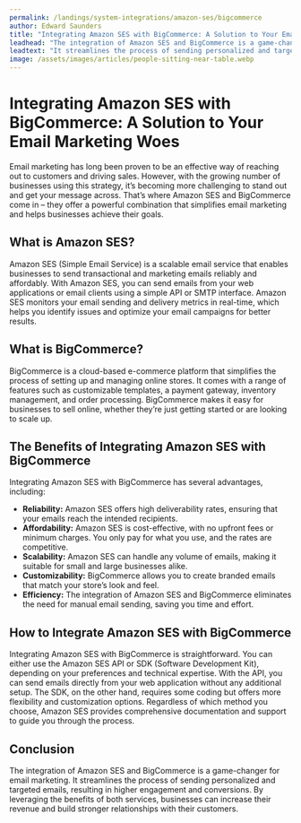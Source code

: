 ```yaml
---
permalink: /landings/system-integrations/amazon-ses/bigcommerce
author: Edward Saunders
title: "Integrating Amazon SES with BigCommerce: A Solution to Your Email Marketing Woes"
leadhead: "The integration of Amazon SES and BigCommerce is a game-changer for email marketing"
leadtext: "It streamlines the process of sending personalized and targeted emails, resulting in higher engagement and conversions. By leveraging the benefits of both services, businesses can increase their revenue and build stronger relationships with their customers."
image: /assets/images/articles/people-sitting-near-table.webp
---
```

<div class="arttext"><h1>Integrating Amazon SES with BigCommerce: A Solution to Your Email Marketing Woes</h1>
<p>Email marketing has long been proven to be an effective way of reaching out to customers and driving sales. However, with the growing number of businesses using this strategy, it’s becoming more challenging to stand out and get your message across. That’s where Amazon SES and BigCommerce come in – they offer a powerful combination that simplifies email marketing and helps businesses achieve their goals.</p>
<h2>What is Amazon SES?</h2>
<p>Amazon SES (Simple Email Service) is a scalable email service that enables businesses to send transactional and marketing emails reliably and affordably. With Amazon SES, you can send emails from your web applications or email clients using a simple API or SMTP interface. Amazon SES monitors your email sending and delivery metrics in real-time, which helps you identify issues and optimize your email campaigns for better results.</p>
<h2>What is BigCommerce?</h2>
<p>BigCommerce is a cloud-based e-commerce platform that simplifies the process of setting up and managing online stores. It comes with a range of features such as customizable templates, a payment gateway, inventory management, and order processing. BigCommerce makes it easy for businesses to sell online, whether they’re just getting started or are looking to scale up.</p>
<h2>The Benefits of Integrating Amazon SES with BigCommerce</h2>
<p>Integrating Amazon SES with BigCommerce has several advantages, including:</p>
<ul>
<li><strong>Reliability:</strong> Amazon SES offers high deliverability rates, ensuring that your emails reach the intended recipients.</li>
<li><strong>Affordability:</strong> Amazon SES is cost-effective, with no upfront fees or minimum charges. You only pay for what you use, and the rates are competitive.</li>
<li><strong>Scalability:</strong> Amazon SES can handle any volume of emails, making it suitable for small and large businesses alike.</li>
<li><strong>Customizability:</strong> BigCommerce allows you to create branded emails that match your store’s look and feel.</li>
<li><strong>Efficiency:</strong> The integration of Amazon SES and BigCommerce eliminates the need for manual email sending, saving you time and effort.</li>
</ul>
<h2>How to Integrate Amazon SES with BigCommerce</h2>
<p>Integrating Amazon SES with BigCommerce is straightforward. You can either use the Amazon SES API or SDK (Software Development Kit), depending on your preferences and technical expertise. With the API, you can send emails directly from your web application without any additional setup. The SDK, on the other hand, requires some coding but offers more flexibility and customization options. Regardless of which method you choose, Amazon SES provides comprehensive documentation and support to guide you through the process.</p>
<h2>Conclusion</h2>
<p>The integration of Amazon SES and BigCommerce is a game-changer for email marketing. It streamlines the process of sending personalized and targeted emails, resulting in higher engagement and conversions. By leveraging the benefits of both services, businesses can increase their revenue and build stronger relationships with their customers.</p>
</div>